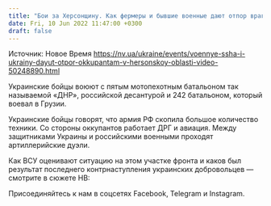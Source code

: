 ```yaml
---
title: "Бои за Херсонщину. Как фермеры и бывшие военные дают отпор врагу в одной из самых горячих точек фронта — видео"
date: Fri, 10 Jun 2022 11:47:00 +0300
draft: false
---
```

Источник: Новое Время https://nv.ua/ukraine/events/voennye-ssha-i-ukrainy-dayut-otpor-okkupantam-v-hersonskoy-oblasti-video-50248890.html


Украинские бойцы воюют с пятым мотопехотным батальоном так называемой «ДНР», российской десантурой и 242 батальоном, который воевал в Грузии.

Украинские бойцы говорят, что армия РФ скопила большое количество техники. Со стороны оккупантов работает ДРГ и авиация. Между защитниками Украины и российскими военными проходят артиллерийские дуэли.

 Как ВСУ оценивают ситуацию на этом участке фронта и каков был результат последнего контрнаступления украинских добровольцев — смотрите в сюжете НВ:

Присоединяйтесь к нам в соцсетях Facebook, Telegram и Instagram.
